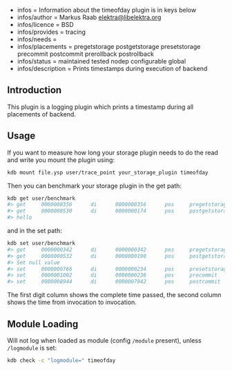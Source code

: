 - infos = Information about the timeofday plugin is in keys below
- infos/author = Markus Raab <elektra@libelektra.org>
- infos/licence = BSD
- infos/provides = tracing
- infos/needs =
- infos/placements = pregetstorage postgetstorage presetstorage precommit postcommit prerollback postrollback
- infos/status = maintained tested nodep configurable global
- infos/description = Prints timestamps during execution of backend

## Introduction

This plugin is a logging plugin which prints a timestamp during
all placements of backend.

## Usage

If you want to measure how long your storage plugin needs to do the read
and write you mount the plugin using:

```sh
kdb mount file.ysp user/trace_point your_storage_plugin timeofday
```

Then you can benchmark your storage plugin in the get path:

```sh
kdb get user/benchmark
#> get     0000000356      di      0000000356      pos     pregetstorage
#> get     0000000530      di      0000000174      pos     postgetstorage
#> hello
```

and in the set path:

```sh
kdb set user/benchmark
#> get     0000000342      di      0000000342      pos     pregetstorage
#> get     0000000532      di      0000000190      pos     postgetstorage
#> Set null value
#> set     0000000766      di      0000000234      pos     presetstorage
#> set     0000001002      di      0000000236      pos     precommit
#> set     0000008944      di      0000007942      pos     postcommit
```

The first digit column shows the complete time passed, the second column
shows the time from invocation to invocation.

## Module Loading

Will not log when loaded as module (config `/module` present), unless `/logmodule` is set:

```sh
kdb check -c "logmodule=" timeofday
```
